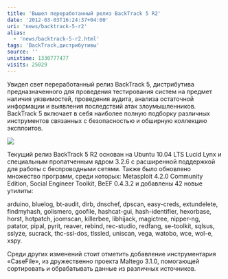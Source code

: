 ```yaml
---
title: 'Вышел переработанный релиз BackTrack 5 R2'
date: '2012-03-03T16:24:37+04:00'
uri: 'news/backtrack-5-r2'
alias: 
  - 'news/backtrack-5-r2.html'
tags: 'BackTrack,дистрибутивы'
source: ''
unixtime: 1330777477
visits: 25029
---
```

Увидел свет переработанный релиз BackTrack 5, дистрибутива предназначенного для проведения тестирования систем на предмет наличия уязвимостей, проведения аудита, анализа остаточной информации и выявления последствий атак злоумышленников. BackTrack 5 включает в себя наиболее полную подборку различных инструментов связанных с безопасностью и обширную коллекцию эксплоитов.

![](img/2012/03/03/16-00/bt5r2-blog-1-6948815725-o.jpg)

Текущий релиз BackTrack 5 R2 основан на Ubuntu 10.04 LTS Lucid Lynx и специальным пропатченным ядром 3.2.6 с расширенной поддержкой для работы с беспроводными сетями. Также было обновлено множество программ, среди которых: Metasploit 4.2.0 Community Edition, Social Engineer Toolkit, BeEF 0.4.3.2 и добавлены 42 новые утилиты:

arduino, bluelog, bt-audit, dirb, dnschef, dpscan, easy-creds, extundelete, findmyhash, golismero, goofile, hashcat-gui, hash-identifier, hexorbase, horst, hotpatch, joomscan, killerbee, libhijack, magictree, nipper-ng, patator, pipal, pyrit, reaver, rebind, rec-studio, redfang, se-toolkit, sqlsus, sslyze, sucrack, thc-ssl-dos, tlssled, uniscan, vega, watobo, wce, wol-e, xspy.

Среди других изменений стоит отметить добавление инструментария «CaseFile», из дружественно проекта Maltego 3.1.0, помогающей сортировать и обрабатывать данные из различных источников.
